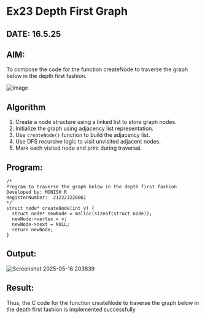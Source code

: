 # Ex23 Depth First Graph
## DATE: 16.5.25
## AIM:
To compose the code for the function createNode to traverse the graph below in the depth first fashion.

![image](https://github.com/user-attachments/assets/63552824-d0a3-49c6-a473-6db27d1f03e4)

## Algorithm
1. Create a node structure using a linked list to store graph nodes.
2. Initialize the graph using adjacency list representation.
3. Use `createNode()` function to build the adjacency list.
4. Use DFS recursive logic to visit unvisited adjacent nodes.
5. Mark each visited node and print during traversal.  

## Program:
```
/*
Program to traverse the graph below in the depth first fashion
Developed by: MONISH R
RegisterNumber:  212223220061
*/
struct node* createNode(int v) {
  struct node* newNode = malloc(sizeof(struct node));
  newNode->vertex = v;
  newNode->next = NULL;
  return newNode;
}

```

## Output:

![Screenshot 2025-05-16 203839](https://github.com/user-attachments/assets/64b1460f-7592-4206-a0a1-99eeae6e9578)


## Result:
Thus, the C code for the function createNode to traverse the graph below in the depth first fashion is implemented successfully
